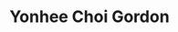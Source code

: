 ---
layout: layouts/profile.liquid
title: Yonhee Choi Gordon
id: yonhee_choi_gordon
prefix: 
first: Yonhee
middle: Choi
last: Gordon
suffix: 
currentTitle: Principal, COO & CMO
currentOrg: JMG Financial Group
bio: As Chief Operating Officer at JMG Financial Group, Yonhee is responsible for employee development, day-to-day operations of the firm, and executing strategic planning for the firm’s initiatives. She focuses her efforts on organizational development to ensure the sustainability of JMG's long-term operations. Yonhee also serves as the Chief Marketing Officer by ensuring that JMG’s brand reflects the firm’s core values of leading with integrity. Since starting at JMG in 1986, Yonhee has presented at various industry conferences on topics ranging from career development to business management strategies, in addition to being featured in various industry publications. Prior to her current role, she served as a financial advisor to clients at JMG by providing tax and wealth management services. Yonhee is a principal owner of the firm, a member of the Executive Committee, Board of Directors, and spearheads JMG's involvement in community service. She is a CERTIFIED FINANCIAL PLANNER™ professional, a member of NAPFA, The Chicago Network, International Women’s Forum in Chicago, and she was named as one of the 2018 Women to Watch by InvestmentNews. Yonhee serves on the Board of Trustees for The Foundation for Financial Planning, Board of Trustees for Dominican University, Board of Directors for The Chicago Network, Charles Schwab &amp; Co. DEI Advocacy Board, Executive Board and President’s Council for Almost Home Kids affiliated with Ann &amp; Robert H. Lurie Children’s Hospital, and board member for the Youth Symphony of DuPage. Her involvement as a speaker in the Korean-American community stems from her own experiences growing up with immigrant parents. She holds a BA in Communications from Dominican University.
linkedin: https://www.linkedin.com/in/yonhee-choi-gordon-b8259119/
tiktok: 
twitter: 
aboutme: https://www.jmgfinancial.com/our-team/principals-advisors/yonhee-gordon/
insta: 
orgURL: https://www.jmgfinancial.com/
snapchat: 
personalURL: 
smallHeadshotURL: assets/images/headshots/Yonhee_Gordon_converted_scaled.avif
originalHeadshotURL: assets/images/headshots/Yonhee_Gordon_converted_scaled.avif
tags-experience: 
 - Accounting
 - Corporate Development
 - Cybersecurity
 - DEI
 - HR / Human Resources
 - Marketing
 - P&L&#58; $0-$500M
 - Private Companies
 - Accounting
 - Corporate Development
 - Cybersecurity
 - DEI
 - HR / Human Resources
 - Marketing
 - P&L&#58; $0-$500M
 - Private Companies
tags-current-industries: 
 - Accounting
 - Educational Services
 - Financial Activities
 - Health Care and Social Assistance
 - Investment Management
 - Nursing and Residential Care Facilities
 - Tax/Business Advisory
tags-current-position: 
 - CMO / Chief Marketing Officer
 - COO / Chief Operating Officer
 - Partner
 - Secretary
tags-past-industries: 
tags-past-position: 
tags-current-board-service: 
    - Nonprofit
tags-past-board-service: 
    - Nonprofit
boards-current-corporate-private: 
boards-current-corporate-public: 
boards-current-nonprofit: 
 - Dominican University, Board of Trustee
 - Foundation for Financial Planning, Board of Director
 - Almost Home Kids, Board of Director
 - The Chicago Network, Board of Director
boards-current-privateequity: 
boards-current-spac: 
boards-current-vc: 
boards-past-corporate-private: 
boards-past-corporate-public: 
boards-past-nonprofit: 
 - Youth Symphony of DuPage, Board of Director
boards-past-privateequity: 
boards-past-spac: 
boards-past-vc: 
---